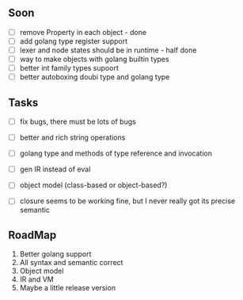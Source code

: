 ## Soon

* [ ] remove Property in each object - done
* [ ] add golang type register support
* [ ] lexer and node states should be in runtime - half done
* [ ] way to make objects with golang builtin types
* [ ] better int family types supoort
* [ ] better autoboxing doubi type and golang type

## Tasks

* [ ] fix bugs, there must be lots of bugs
* [ ] better and rich string operations
* [ ] golang type and methods of type reference and invocation
* [ ] gen IR instead of eval
* [ ] object model (class-based or object-based?)
* [ ] closure seems to be working fine, but I never really got its precise semantic


## RoadMap

1. Better golang support
2. All syntax and semantic correct
3. Object model
4. IR and VM
5. Maybe a little release version
